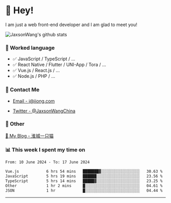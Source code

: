 # 👋 Hey!

I am just a web front-end developer and I am glad to meet you!

![JaxsonWang's github stats](https://github-readme-stats.vercel.app/api?username=JaxsonWang&&show_icons=true&&title_color=1abc9c&&icon_color=1abc9c)


### 📝 Worked language

- ✅ JavaScript / TypeScript / ...
- ✅ React Native / Flutter / UNI-App / Tora / ...
- ✅ Vue.js / React.js / ...
- ✅ Node.js / PHP / ...

### 📮 Contact Me

- [Email - i@iiong.com](mailto:i@iiong.com)

- [Twitter - @JaxsonWangChina](https://twitter.com/JaxsonWangChina)

### 🤪 Other

[📌 My Blog - 淮城一只猫](https://iiong.com)

### 📊 This week I spent my time on

<!--START_SECTION:waka-->

```txt
From: 10 June 2024 - To: 17 June 2024

Vue.js            6 hrs 54 mins   ███████▓░░░░░░░░░░░░░░░░░   30.63 %
JavaScript        5 hrs 19 mins   ██████░░░░░░░░░░░░░░░░░░░   23.56 %
TypeScript        5 hrs 14 mins   █████▓░░░░░░░░░░░░░░░░░░░   23.25 %
Other             1 hr 2 mins     █░░░░░░░░░░░░░░░░░░░░░░░░   04.61 %
JSON              1 hr            █░░░░░░░░░░░░░░░░░░░░░░░░   04.44 %
```

<!--END_SECTION:waka-->

---

